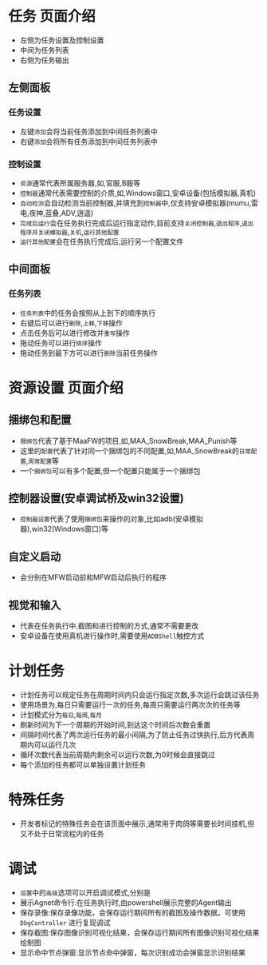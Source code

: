 <!-- markdownlint-disable MD033 MD041 -->

# 任务 页面介绍

- 左侧为任务设置及控制设置
- 中间为任务列表
- 右侧为任务输出

## 左侧面板

### 任务设置

- 左键`添加`会将当前任务添加到中间任务列表中
- 右键`添加`会将所有任务添加到中间任务列表中

### 控制设置

- `资源`通常代表所属服务器,如,官服,B服等
- `控制器`通常代表需要控制的介质,如,Windows窗口,安卓设备(包括模拟器,真机)
- `自动检测`会自动检测当前控制器,并填充到`控制器`中,仅支持安卓模拟器(mumu,雷电,夜神,蓝叠,ADV,逍遥)
- `完成后运行`会在任务执行完成后运行指定动作,目前支持`关闭控制器`,`退出程序`,`退出程序并关闭模拟器`,`关机`,`运行其他配置`
- `运行其他配置`会在任务执行完成后,运行另一个配置文件

## 中间面板

### 任务列表

- `任务列表`中的任务会按照从上到下的顺序执行
- 右键后可以进行`删除`,`上移`,`下移`操作
- 点击任务后可以进行修改并`重写`操作
- 拖动任务可以进行`排序`操作
- 拖动任务到最下方可以进行`删除`当前任务操作

# 资源设置 页面介绍

## 捆绑包和配置

- `捆绑包`代表了基于MaaFW的项目,如,MAA_SnowBreak,MAA_Punish等
- 这里的`配置`代表了针对同一个捆绑包的不同配置,如,MAA_SnowBreak的`日常配置`,`周常配置`等
- 一个`捆绑包`可以有多个配置,但一个配置只能属于一个捆绑包

## 控制器设置(安卓调试桥及win32设置)

- `控制器设置`代表了使用`捆绑包`来操作的对象,比如adb(安卓模拟器),win32(Windows窗口)等

## 自定义启动

- 会分别在MFW启动前和MFW启动后执行的程序

## 视觉和输入

- 代表在任务执行中,截图和进行控制的方式,通常不需要更改
- 安卓设备在使用真机进行操作时,需要使用`ADBShell`触控方式

# 计划任务

- 计划任务可以规定任务在周期时间内只会运行指定次数,多次运行会跳过该任务
- 使用场景为,每日只需要运行一次的任务,每周只需要运行两次次的任务等
- 计划模式分为`每日`,`每周`,`每月`
- 刷新时间为下一个周期的开始时间,到达这个时间后次数会重置
- 间隔时间代表了两次运行任务的最小间隔,为了防止任务过快执行,后方代表周期内可以运行几次
- 循环次数代表当前周期内剩余可以运行次数,为0时候会直接跳过
- 每个添加的任务都可以单独设置计划任务

# 特殊任务

- 开发者标记的特殊任务会在该页面中展示,通常用于肉鸽等需要长时间挂机,但又不处于日常流程内的任务

# 调试

- `设置`中的`高级`选项可以开启调试模式,分别是
- 展示Agnet命令行:在任务执行时,由powershell展示完整的Agent输出
- 保存录像:保存录像功能，会保存运行期间所有的截图及操作数据，可使用 `DbgController` 进行复现调试
- 保存截图:保存图像识别可视化结果，会保存运行期间所有图像识别可视化结果绘制图
- 显示命中节点弹窗:显示节点命中弹窗，每次识别成功会弹窗显示识别结果
